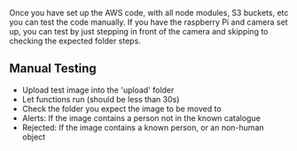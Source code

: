 Once you have set up the AWS code, with all node modules, S3 buckets, etc you can test the code manually. If you have the raspberry Pi and camera set up, you can test by just stepping in front of the camera and skipping to checking the expected folder steps. 

## Manual Testing
* Upload test image into the 'upload' folder
* Let functions run (should be less than 30s)
* Check the folder you expect the image to be moved to
* Alerts: If the image contains a person not in the known catalogue
* Rejected: If the image contains a known person, or an non-human object
